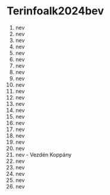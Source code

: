 # Terinfoalk2024bev

1. nev
2. nev
3. nev
4. nev
5. nev
6. nev
7. nev
8. nev
9. nev
10. nev
11. nev
12. nev
13. nev
14. nev
15. nev
16. nev
17. nev
18. nev
19. nev
20. nev
21. nev - Vezdén Koppány
22. nev
23. nev
24. nev
25. nev
26. nev
